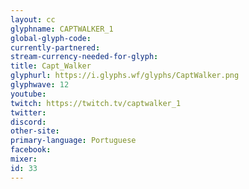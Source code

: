 ```yaml
---
layout: cc
glyphname: CAPTWALKER_1
global-glyph-code: 
currently-partnered: 
stream-currency-needed-for-glyph: 
title: Capt_Walker
glyphurl: https://i.glyphs.wf/glyphs/CaptWalker.png
glyphwave: 12
youtube: 
twitch: https://twitch.tv/captwalker_1
twitter: 
discord: 
other-site: 
primary-language: Portuguese
facebook: 
mixer: 
id: 33
---
```


